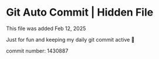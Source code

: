 # Git Auto Commit | Hidden File

This file was added Feb 12, 2025

Just for fun and keeping my daily git commit active 🤪

commit number: 1430887
